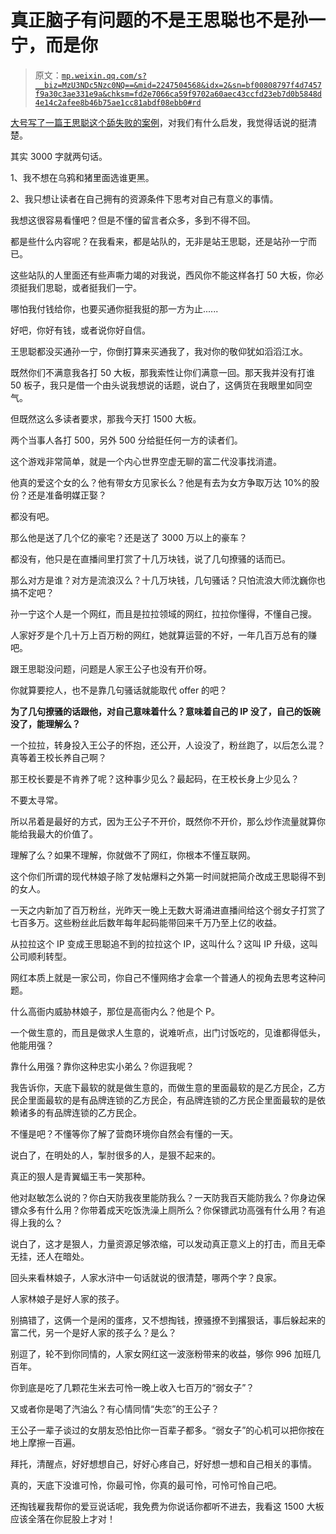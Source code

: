 # 真正脑子有问题的不是王思聪也不是孙一宁，而是你

> 原文：[`mp.weixin.qq.com/s?__biz=MzU3NDc5Nzc0NQ==&mid=2247504568&idx=2&sn=bf00808797f4d7457f9a30c3ae331e9a&chksm=fd2e7066ca59f9702a60aec43ccfd23eb7d0b5848d4e14c2afee8b46b75ae1cc81abdf08ebb0#rd`](http://mp.weixin.qq.com/s?__biz=MzU3NDc5Nzc0NQ==&mid=2247504568&idx=2&sn=bf00808797f4d7457f9a30c3ae331e9a&chksm=fd2e7066ca59f9702a60aec43ccfd23eb7d0b5848d4e14c2afee8b46b75ae1cc81abdf08ebb0#rd)

[大号写了一篇王思聪这个舔失败的案例](https://mp.weixin.qq.com/s?__biz=MzU0MjYwNDU2Mw==&mid=2247499588&idx=2&sn=3720aad88faf6d50981385e48391c2e8&chksm=fb1a9338cc6d1a2ede6c4a2a7340bdc64544684f7035740ca857400ff6d5c6595e726e9f2a5f&token=1555942693&lang=zh_CN&scene=21#wechat_redirect)，对我们有什么启发，我觉得话说的挺清楚。

其实 3000 字就两句话。 

1、我不想在乌鸦和猪里面选谁更黑。

2、我只想让读者在自己拥有的资源条件下思考对自己有意义的事情。

我想这很容易看懂吧？但是不懂的留言者众多，多到不得不回。

都是些什么内容呢？在我看来，都是站队的，无非是站王思聪，还是站孙一宁而已。

这些站队的人里面还有些声嘶力竭的对我说，西风你不能这样各打 50 大板，你必须挺我们思聪，或者挺我们一宁。 

哪怕我付钱给你，也要买通你挺我挺的那一方为止......

好吧，你好有钱，或者说你好自信。 

王思聪都没买通孙一宁，你倒打算来买通我了，我对你的敬仰犹如滔滔江水。

既然你们不满意我各打 50 大板，那我索性让你们满意一回。那天我并没有打谁 50 板子，我只是借一个由头说我想说的话题，说白了，这俩货在我眼里如同空气。

但既然这么多读者要求，那我今天打 1500 大板。

两个当事人各打 500，另外 500 分给挺任何一方的读者们。 

这个游戏非常简单，就是一个内心世界空虚无聊的富二代没事找消遣。 

他真的爱这个女的么？他有带女方见家长么？他是有去为女方争取万达 10%的股份？还是准备明媒正娶？ 

都没有吧。

那么他是送了几个亿的豪宅？还是送了 3000 万以上的豪车？ 

都没有，他只是在直播间里打赏了十几万块钱，说了几句撩骚的话而已。

那么对方是谁？对方是流浪汉么？十几万块钱，几句骚话？只怕流浪大师沈巍你也搞不定吧？

孙一宁这个人是一个网红，而且是拉拉领域的网红，拉拉你懂得，不懂自己搜。 

人家好歹是个几十万上百万粉的网红，她就算运营的不好，一年几百万总有的赚吧。

跟王思聪没问题，问题是人家王公子也没有开价呀。 

你就算要挖人，也不是靠几句骚话就能取代 offer 的吧？

**为了几句撩骚的话跟他，对自己意味着什么？意味着自己的 IP 没了，自己的饭碗没了，能理解么？** 

一个拉拉，转身投入王公子的怀抱，还公开，人设没了，粉丝跑了，以后怎么混？真等着王校长养自己啊？

那王校长要是不肯养了呢？这种事少见么？最起码，在王校长身上少见么？

不要太寻常。

所以吊着是最好的方式，因为王公子不开价，既然你不开价，那么炒作流量就算你能给我最大的价值了。 

理解了么？如果不理解，你就做不了网红，你根本不懂互联网。

这个你们所谓的现代林娘子除了发帖爆料之外第一时间就把简介改成王思聪得不到的女人。 

一天之内新加了百万粉丝，光昨天一晚上无数大哥涌进直播间给这个弱女子打赏了七百多万。这些粉丝此后数年每年起码能带回来千万乃至上亿的收益。 

从拉拉这个 IP 变成王思聪追不到的拉拉这个 IP，这叫什么？这叫 IP 升级，这叫公司顺利转型。

网红本质上就是一家公司，你自己不懂网络才会拿一个普通人的视角去思考这种问题。 

什么高衙内威胁林娘子，那位是高衙内么？他是个 P。 

一个做生意的，而且是做求人生意的，说难听点，出门讨饭吃的，见谁都得低头，他能用强？

靠什么用强？靠你这种忠实小弟么？你逗我呢？ 

我告诉你，天底下最软的就是做生意的，而做生意的里面最软的是乙方民企，乙方民企里面最软的是有品牌连锁的乙方民企，有品牌连锁的乙方民企里面最软的是依赖诸多的有品牌连锁的乙方民企。 

不懂是吧？不懂等你了解了营商环境你自然会有懂的一天。

说白了，在明处的人，掣肘很多的人，是狠不起来的。

真正的狠人是青翼蝠王韦一笑那种。

他对赵敏怎么说的？你白天防我夜里能防我么？一天防我百天能防我么？你身边保镖众多有什么用？你带着成天吃饭洗澡上厕所么？你保镖武功高强有什么用？有追得上我的么？

说白了，这才是狠人，力量资源足够浓缩，可以发动真正意义上的打击，而且无牵无挂，还人在暗处。

回头来看林娘子，人家水浒中一句话就说的很清楚，哪两个字？良家。 

人家林娘子是好人家的孩子。

别搞错了，这俩一个是闲的蛋疼，又不想掏钱，撩骚撩不到撂狠话，事后躲起来的富二代，另一个是好人家的孩子么？是么？

别逗了，轮不到你同情的，人家女网红这一波涨粉带来的收益，够你 996 加班几百年。 

你到底是吃了几颗花生米去可怜一晚上收入七百万的“弱女子”？ 

又或者你是喝了汽油么？有心情同情“失恋”的王公子？ 

王公子一辈子谈过的女朋友恐怕比你一百辈子都多。“弱女子”的心机可以把你按在地上摩擦一百遍。 

拜托，清醒点，好好想想自己，好好心疼自己，好好想一想和自己相关的事情。 

真的，天底下没谁可怜，你最可怜，你真的最可怜，可怜可怜自己吧。 

还掏钱雇我帮你的爱豆说话呢，我免费为你说话你都听不进去，我看这 1500 大板应该全落在你屁股上才对！